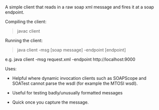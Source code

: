 A simple client that reads in a raw soap xml message and fires it at a soap endpoint. 

Compiling the client:
   >javac client

Running the client:

   >java client -msg [soap message] -endpoint [endpoint]

   e.g. java client -msg request.xml -endpoint http://localhost:9000


Uses:

- Helpful where dynamic invocation clients such as SOAPScope and SOATest cannot parse the wsdl (for example the MTOSI wsdl).

- Useful for testing badly/unusually formatted messages

- Quick once you capture the message.

